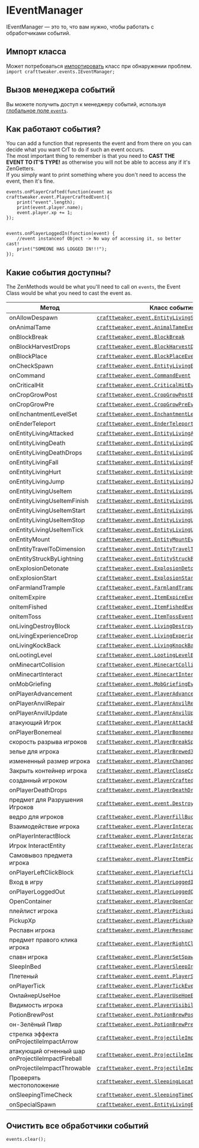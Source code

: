 # IEventManager

IEventManager &mdash; это то, что вам нужно, чтобы работать с обработчиками событий.

## Импорт класса

Может потребоваться [импортировать](/AdvancedFunctions/Import/) класс при обнаружении проблем.  
`import crafttweaker.events.IEventManager;`

## Вызов менеджера событий

Вы можете получить доступ к менеджеру событий, используя [глобальное поле `events`](/Vanilla/Global_Functions/).

## Как работают события?

You can add a function that represents the event and from there on you can decide what you want CrT to do if such an event occurs.  
The most important thing to remember is that you need to **CAST THE EVENT TO IT'S TYPE!** as otherwise you will not be able to access any if it's ZenGetters.  
If you simply want to print something where you don't need to access the event, then it's fine.

```zenscript
events.onPlayerCrafted(function(event as crafttweaker.event.PlayerCraftedEvent){
    print("event".length);
    print(event.player.name);
    event.player.xp += 1;
});


events.onPlayerLoggedIn(function(event) {
    //event instanceof Object -> No way of accessing it, so better cast!
    print("SOMEONE HAS LOGGED IN!!!");
});
```

## Какие события доступны?

The ZenMethods would be what you'll need to call on `events`, the Event Class would be what you need to cast the event as.

| Метод                                             | Класс события                                                                                            |
| ------------------------------------------------- | -------------------------------------------------------------------------------------------------------- |
| onAllowDespawn                                    | [`crafttweaker.event.EntityLivingSpawnEvent`](/Vanilla/Events/Events/EntityLivingSpawn/)                 |
| onAnimalTame                                      | [`crafttweaker.event.AnimalTameEvent`](/Vanilla/Events/Events/AnimalTame/)                               |
| onBlockBreak                                      | [`crafttweaker.event.BlockBreak`](/Vanilla/Events/Events/BlockBreak/)                                    |
| onBlockHarvestDrops                               | [`crafttweaker.event.BlockHarvestDrops`](/Vanilla/Events/Events/BlockHarvestDrops/)                      |
| onBlockPlace                                      | [`crafttweaker.event.BlockPlaceEvent`](/Vanilla/Events/Events/BlockPlace/)                               |
| onCheckSpawn                                      | [`crafttweaker.event.EntityLivingExtendedSpawnEvent`](/Vanilla/Events/Events/EntityLivingSpawn/)         |
| onCommand                                         | [`crafttweaker.event.CommandEvent`](/Vanilla/Events/Events/CommandEvent/)                                |
| onCriticalHit                                     | [`crafttweaker.event.CriticalHitEvent`](/Vanilla/Events/Events/CriticalHit/)                             |
| onCropGrowPost                                    | [`crafttweaker.event.CropGrowPostEvent`](/Vanilla/Events/Events/CropGrowPost/)                           |
| onCropGrowPre                                     | [`crafttweaker.event.CropGrowPreEvent`](/Vanilla/Events/Events/CropGrowPre/)                             |
| onEnchantmentLevelSet                             | [`crafttweaker.event.EnchantmentLevelSetEvent`](/Vanilla/Events/Events/EnchantmentLevelSet/)             |
| onEnderTeleport                                   | [`crafttweaker.event.EnderTeleportEvent`](/Vanilla/Events/Events/EnderTeleport/)                         |
| onEntityLivingAttacked                            | [`crafttweaker.event.EntityLivingAttackedEvent`](/Vanilla/Events/Events/EntityLivingAttacked/)           |
| onEntityLivingDeath                               | [`crafttweaker.event.EntityLivingDeathEvent`](/Vanilla/Events/Events/EntityLivingDeath/)                 |
| onEntityLivingDeathDrops                          | [`crafttweaker.event.EntityLivingDeathDropsEvent`](/Vanilla/Events/Events/EntityLivingDeathDrops/)       |
| onEntityLivingFall                                | [`crafttweaker.event.EntityLivingFallEvent`](/Vanilla/Events/Events/EntityLivingFall/)                   |
| onEntityLivingHurt                                | [`crafttweaker.event.EntityLivingHurtEvent`](/Vanilla/Events/Events/EntityLivingHurt/)                   |
| onEntityLivingJump                                | [`crafttweaker.event.EntityLivingJumpEvent`](/Vanilla/Events/Events/EntityLivingJump/)                   |
| onEntityLivingUseItem                             | [`crafttweaker.event.EntityLivingUseItemEvent.All`](/Vanilla/Events/Events/LivingEntityUseItem/)         |
| onEntityLivingUseItemFinish                       | [`crafttweaker.event.EntityLivingUseItemEvent.Finish`](/Vanilla/Events/Events/LivingEntityUseItem/)      |
| onEntityLivingUseItemStart                        | [`crafttweaker.event.EntityLivingUseItemEvent.Start`](/Vanilla/Events/Events/LivingEntityUseItem/)       |
| onEntityLivingUseItemStop                         | [`crafttweaker.event.EntityLivingUseItemEvent.Stop`](/Vanilla/Events/Events/LivingEntityUseItem/)        |
| onEntityLivingUseItemTick                         | [`crafttweaker.event.EntityLivingUseItemEvent.Tick`](/Vanilla/Events/Events/LivingEntityUseItem/)        |
| onEntityMount                                     | [`crafttweaker.event.EntityMountEvent`](/Vanilla/Events/Events/EntityMount/)                             |
| onEntityTravelToDimension                         | [`crafttweaker.event.EntityTravelToDimensionEvent`](/Vanilla/Events/Events/EntityTravelToDimension/)     |
| onEntityStruckByLightning                         | [`crafttweaker.event.EntityStruckByLightningEvent`](/Vanilla/Events/Events/EntityStruckByLightning/)     |
| onExplosionDetonate                               | [`crafttweaker.event.ExplosionDetonateEvent`](/Vanilla/Events/Events/ExplosionDetonate/)                 |
| onExplosionStart                                  | [`crafttweaker.event.ExplosionStartEvent`](/Vanilla/Events/Events/ExplosionStart/)                       |
| onFarmlandTrample                                 | [`crafttweaker.event.FarmlandTrampleEvent`](/Vanilla/Events/Events/FarmlandTrample/)                     |
| onItemExpire                                      | [`crafttweaker.event.ItemExpireEvent`](/Vanilla/Events/Events/ItemExpire/)                               |
| onItemFished                                      | [`crafttweaker.event.ItemFishedEvent`](/Vanilla/Events/Events/ItemFished/)                               |
| onItemToss                                        | [`crafttweaker.event.ItemTossEvent`](/Vanilla/Events/Events/ItemToss/)                                   |
| onLivingDestroyBlock                              | [`crafttweaker.event.LivingDestroyBlockEvent`](/Vanilla/Events/Events/LivingDestroyBlock/)               |
| onLivingExperienceDrop                            | [`crafttweaker.event.LivingExperienceDropEvent`](/Vanilla/Events/Events/LivingExperienceDrop/)           |
| onLivingKockBack                                  | [`crafttweaker.event.LivingKnockBackEvent`](/Vanilla/Events/Events/LivingKnockBack/)                     |
| onLootingLevel                                    | [`crafttweaker.event.LootingLevelEvent`](/Vanilla/Events/Events/LootingLevel/)                           |
| onMinecartCollision                               | [`crafttweaker.event.MinecartCollisionEvent`](/Vanilla/Events/Events/MinecartCollision/)                 |
| onMinecartInteract                                | [`crafttweaker.event.MinecartInteractEvent`](/Vanilla/Events/Events/MinecartInteract/)                   |
| onMobGriefing                                     | [`crafttweaker.event.MobGriefingEvent`](/Vanilla/Events/Events/MobGriefing/)                             |
| onPlayerAdvancement                               | [`crafttweaker.event.PlayerAdvancement`](/Vanilla/Events/Events/PlayerAdvancement/)                      |
| onPlayerAnvilRepair                               | [`crafttweaker.event.PlayerAnvilRepairEvent`](/Vanilla/Events/Events/PlayerAnvilRepair/)                 |
| onPlayerAnvilUpdate                               | [`crafttweaker.event.PlayerAnvilUpdateEvent`](/Vanilla/Events/Events/PlayerAnvilUpdate/)                 |
| атакующий Игрок                                   | [`crafttweaker.event.PlayerAttackEntityEvent`](/Vanilla/Events/Events/PlayerAttackEntity/)               |
| onPlayerBonemeal                                  | [`crafttweaker.event.PlayerBonemealEvent`](/Vanilla/Events/Events/PlayerBonemeal/)                       |
| скорость разрыва игроков                          | [`crafttweaker.event.PlayerBreakSpeed`](/Vanilla/Events/Events/PlayerBreakSpeed/)                        |
| зелье для игрока                                  | [`crafttweaker.event.PlayerBrewedЗелье`](/Vanilla/Events/Events/PlayerBrewedPotion/)                     |
| измененный размер игрока                          | [`crafttweaker.event.PlayerChangedDimension.Event`](/Vanilla/Events/Events/PlayerChangedDimension/)      |
| Закрыть контейнер игрока                          | [`crafttweaker.event.PlayerCloseContainerEvent`](/Vanilla/Events/Events/PlayerCloseContainer/)           |
| созданный игроком                                 | [`crafttweaker.event.PlayerCraftedEvent`](/Vanilla/Events/Events/PlayerCrafted/)                         |
| onPlayerDeathDrops                                | [`crafttweaker.event.PlayerDeathDropsEvent`](/Vanilla/Events/Events/PlayerDeathDrops/)                   |
| предмет для Разрушения Игроков                    | [`crafttweaker.event.event.DestroyПредмет`](/Vanilla/Events/Events/PlayerDestroyItem/)                   |
| ведро для игроков                                 | [`crafttweaker.event.PlayerFillBucketEvent`](/Vanilla/Events/Events/PlayerFillBucket/)                   |
| Взаимодействие игрока                             | [`crafttweaker.event.PlayerInteractEvent`](/Vanilla/Events/Events/PlayerInteract/)                       |
| onPlayerInteractBlock                             | [`crafttweaker.event.PlayerInteractBlockEvent`](/Vanilla/Events/Events/PlayerInteractBlock/)             |
| Игрок InteractEntity                              | [`crafttweaker.event.PlayerInteractEntityEvent`](/Vanilla/Events/Events/PlayerInteractEntity/)           |
| Самовывоз предмета игрока                         | [`crafttweaker.event.PlayerItemPickupEvent`](/Vanilla/Events/Events/PlayerItemPickup/)                   |
| onPlayerLeftClickBlock                            | [`crafttweaker.event.PlayerLeftClickBlockEvent`](/Vanilla/Events/Events/PlayerLeftClickBlock/)           |
| Вход в игру                                       | [`crafttweaker.event.PlayerLoggedInEvent`](/Vanilla/Events/Events/PlayerLoggedIn/)                       |
| onPlayerLoggedOut                                 | [`crafttweaker.event.PlayerLoggedOutEvent`](/Vanilla/Events/Events/PlayerLoggedOut/)                     |
| OpenContainer                                     | [`crafttweaker.event.PlayerOpenContainerEvent`](/Vanilla/Events/Events/PlayerOpenContainer/)             |
| плейлист игрока                                   | [`crafttweaker.event.PlayerPickupitem`](/Vanilla/Events/Events/PlayerPickupItem/)                        |
| PickupXp                                          | [`crafttweaker.event.PlayerPickupXpEvent`](/Vanilla/Events/Events/PlayerPickupXp/)                       |
| Респавн игрока                                    | [`crafttweaker.event.PlayerRespawnEvent`](/Vanilla/Events/Events/PlayerRespawn/)                         |
| предмет правого клика игрока                      | [`crafttweaker.event.PlayerRightClickItemEvent`](/Vanilla/Events/Events/PlayerRightClickItem/)           |
| спавн игрока                                      | [`crafttweaker.event.PlayerSetSpawn`](/Vanilla/Events/Events/PlayerSetSpawn/)                            |
| SleepInBed                                        | [`crafttweaker.event.PlayerSleepInBedEvent`](/Vanilla/Events/Events/PlayerSleepInBed/)                   |
| Плетеный                                          | [`crafttweaker.event.event.PlayerSmeltedEvent`](/Vanilla/Events/Events/PlayerSmelted/)                   |
| onPlayerTick                                      | [`crafttweaker.event.PlayerTickEvent`](/Vanilla/Events/Events/PlayerTick/)                               |
| ОнлайнерUseHoe                                    | [`crafttweaker.event.PlayerUseHoeEvent`](/Vanilla/Events/Events/PlayerUseHoe/)                           |
| Видимость игрока                                  | [`crafttweaker.event.PlayerVisibilityEvent`](/Vanilla/Events/Events/PlayerVisibility/)                   |
| PotionBrewPost                                    | [`crafttweaker.event.PotionBrewPostEvent`](/Vanilla/Events/Events/PotionBrewPost/)                       |
| он-Зелёный Пивр                                   | [`crafttweaker.event.PotionBrewPreEvent`](/Vanilla/Events/Events/PotionBrewPre/)                         |
| стрелка эффекта onProjectileImpactArrow           | [`crafttweaker.event.ProjectileImpactArrowEvent`](/Vanilla/Events/Events/ProjectileImpactArrow/)         |
| атакующий огненный шар onProjectileImpactFireball | [`crafttweaker.event.ProjectileImpactFireballEvent`](/Vanilla/Events/Events/ProjectileImpactFireball/)   |
| onProjectileImpactThrowable                       | [`crafttweaker.event.ProjectileImpactThrowableEvent`](/Vanilla/Events/Events/ProjectileImpactThrowable/) |
| Проверять местоположение                          | [`crafttweaker.event.SleepingLocationCheckEvent`](/Vanilla/Events/Events/SleepingLocationCheck/)         |
| onSleepingTimeCheck                               | [`crafttweaker.event.SleepingTimeCheckEvent`](/Vanilla/Events/Events/SleepingTimeCheck/)                 |
| onSpecialSpawn                                    | [`crafttweaker.event.EntityLivingExtendedSpawnEvent`](/Vanilla/Events/Events/EntityLivingSpawn/)         |

## Очистить все обработчики событий

```zenscript
events.clear();
```
